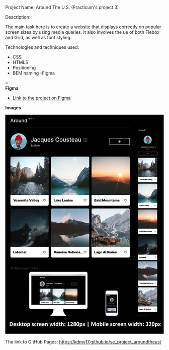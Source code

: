 Project Name: Around The U.S. (Practicum's project 3)

Description:

The main task here is to create a website that displays correctly on popular screen sizes by using media quaries. It also involves the ue of both Flebox and Grid, as well as font styling.

Technologies and techniques used:

- CSS
- HTML5
- Positioning
- BEM naming
  -Figma

=  
**Figma**

- [Link to the project on Figma](https://www.figma.com/file/ii4xxsJ0ghevUOcssTlHZv/Sprint-3%3A-Around-the-US?node-id=0%3A1)

**Images**

![Image of the project](./images/readmephoto.png)

The link to GitHub Pages:
https://kdmv17.github.io/se_project_aroundtheus/
